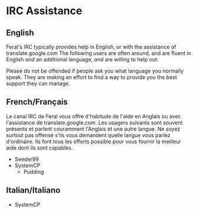 # IRC Assistance

## English
Feral's IRC typically provides help in English, or with the assistance of translate.google.com
The following users are often around, and are fluent in English *and* an additional language, *and* are willing to help out:

Please do not be offended if people ask you what language you normally speak. They are making an effort to find a way to provide you the best support they can manage.


## French/Français  
Le canal IRC de Feral vous offre d'habitude de l'aide en Anglais ou avec l'assistance de translate.google.com. Les usagers suivants sont souvent présents et parlent couramment l'Anglais et une autre langue. 
Ne soyez surtout pas offensé s'ils vous demandent quelle langue vous parlez d'ordinaire. Ils font tous les efforts possible pour vous fournir la meilleur aide dont ils sont capables.

  * Seeder99
  * SystemCP
	* Pudding

## Italian/Italiano  
  * SystemCP
